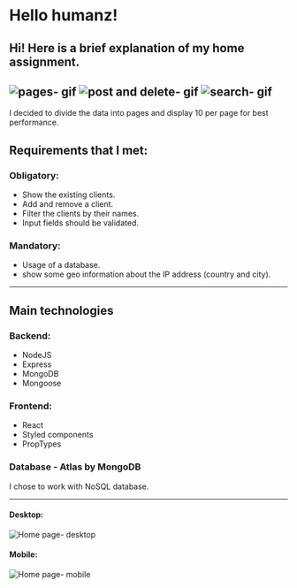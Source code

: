 # Hello humanz!
Hi! Here is a brief explanation of my home assignment.
---
![pages- gif](https://media.giphy.com/media/xdDHtDVULlK2RH0X4R/giphy.gif)
![post and delete- gif](https://media.giphy.com/media/NsoVlwCtrq2E9kJ9GG/giphy.gif)
![search- gif](https://media.giphy.com/media/PvtQICbJYctHxOkTtT/giphy.gif)
----
I decided to divide the data into pages and display 10 per page for best performance.


## Requirements that I met:
### Obligatory:
- Show the existing clients.
- Add and remove a client.
- Filter the clients by their names.
- Input fields should be validated.
### Mandatory:
- Usage of a database.
- show some geo information about the IP address (country and city).
------------
## Main technologies
### Backend:
- NodeJS
- Express
- MongoDB
- Mongoose
### Frontend: 
- React
- Styled components
- PropTypes

### Database - Atlas by MongoDB
I chose to work with NoSQL database.
___


#### Desktop:
![Home page- desktop](https://i.postimg.cc/bYgw6FHC/desktop.png)
#### Mobile:
![Home page- mobile](https://i.postimg.cc/h4CWHFJY/mobile.png)
